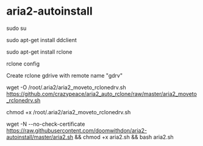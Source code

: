 # aria2-autoinstall

sudo su

sudo apt-get install ddclient

sudo apt-get install rclone

rclone config

Create rclone gdrive with remote name "gdrv"

wget -O /root/.aria2/aria2_moveto_rclonedrv.sh https://github.com/crazypeace/aria2_auto_rclone/raw/master/aria2_moveto_rclonedrv.sh

chmod +x /root/.aria2/aria2_moveto_rclonedrv.sh

wget -N --no-check-certificate https://raw.githubusercontent.com/doomwithdon/aria2-autoinstall/master/aria2.sh && chmod +x aria2.sh && bash aria2.sh



